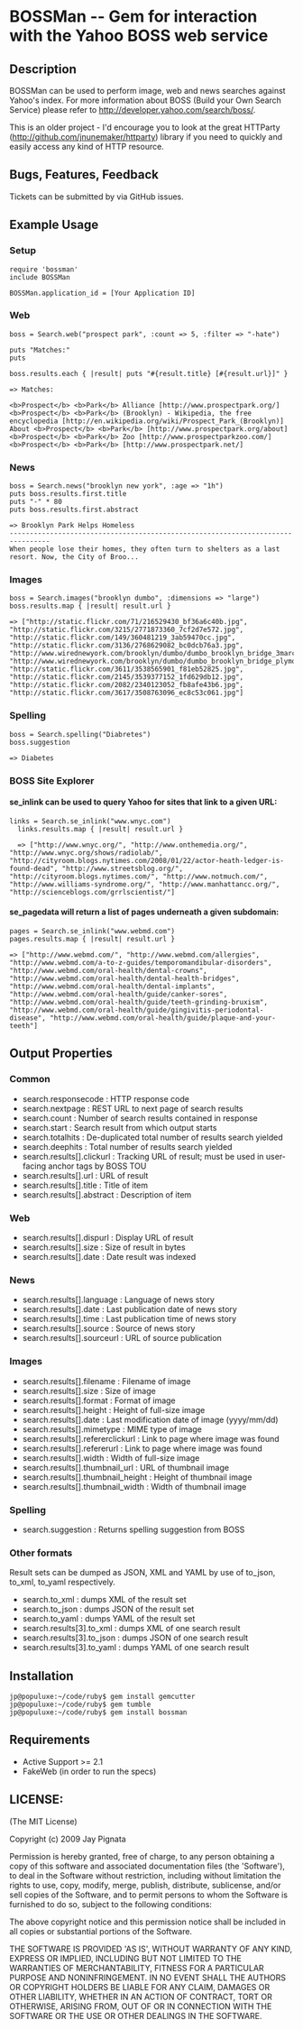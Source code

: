 # BOSSMan -- Gem for interaction with the Yahoo BOSS web service

## Description

BOSSMan can be used to perform image, web and news searches against Yahoo's index. For more information about BOSS (Build your Own Search Service) please refer to http://developer.yahoo.com/search/boss/. 

This is an older project - I'd encourage you to look at the great HTTParty (http://github.com/jnunemaker/httparty) library if you need to quickly and easily access any kind of HTTP resource.

## Bugs, Features, Feedback

Tickets can be submitted by via GitHub issues.

## Example Usage

### Setup

    require 'bossman'
    include BOSSMan

    BOSSMan.application_id = [Your Application ID]

### Web

    boss = Search.web("prospect park", :count => 5, :filter => "-hate")
    
    puts "Matches:"
    puts
    
    boss.results.each { |result| puts "#{result.title} [#{result.url}]" }
        
    => Matches:

    <b>Prospect</b> <b>Park</b> Alliance [http://www.prospectpark.org/]
    <b>Prospect</b> <b>Park</b> (Brooklyn) - Wikipedia, the free encyclopedia [http://en.wikipedia.org/wiki/Prospect_Park_(Brooklyn)]
    About <b>Prospect</b> <b>Park</b> [http://www.prospectpark.org/about]
    <b>Prospect</b> <b>Park</b> Zoo [http://www.prospectparkzoo.com/]
    <b>Prospect</b> <b>Park</b> [http://www.prospectpark.net/]  

### News

    boss = Search.news("brooklyn new york", :age => "1h")
    puts boss.results.first.title
    puts "-" * 80
    puts boss.results.first.abstract
    
    => Brooklyn Park Helps Homeless
    --------------------------------------------------------------------------------
    When people lose their homes, they often turn to shelters as a last resort. Now, the City of Broo...
		
### Images

    boss = Search.images("brooklyn dumbo", :dimensions => "large")
    boss.results.map { |result| result.url }

    => ["http://static.flickr.com/71/216529430_bf36a6c40b.jpg", "http://static.flickr.com/3215/2771873360_7cf2d7e572.jpg", "http://static.flickr.com/149/360481219_3ab59470cc.jpg", "http://static.flickr.com/3136/2768629082_bc0dcb76a3.jpg", "http://www.wirednewyork.com/brooklyn/dumbo/dumbo_brooklyn_bridge_3march02.jpg", "http://www.wirednewyork.com/brooklyn/dumbo/dumbo_brooklyn_bridge_plymouth_4july03.jpg", "http://static.flickr.com/3611/3538565901_f81eb52825.jpg", "http://static.flickr.com/2145/3539377152_1fd629db12.jpg", "http://static.flickr.com/2082/2340123052_fb8afe43b6.jpg", "http://static.flickr.com/3617/3508763096_ec8c53c061.jpg"]
  
### Spelling

    boss = Search.spelling("Diabretes")
    boss.suggestion 

    => Diabetes
    
### BOSS Site Explorer   

#### se_inlink can be used to query Yahoo for sites that link to a given URL:

    links = Search.se_inlink("www.wnyc.com")
	  links.results.map { |result| result.url }
	  
	  => ["http://www.wnyc.org/", "http://www.onthemedia.org/", "http://www.wnyc.org/shows/radiolab/", "http://cityroom.blogs.nytimes.com/2008/01/22/actor-heath-ledger-is-found-dead", "http://www.streetsblog.org/", "http://cityroom.blogs.nytimes.com/", "http://www.notmuch.com/", "http://www.williams-syndrome.org/", "http://www.manhattancc.org/", "http://scienceblogs.com/grrlscientist/"]

#### se_pagedata will return a list of pages underneath a given subdomain:

    pages = Search.se_inlink("www.webmd.com")
    pages.results.map { |result| result.url }

    => ["http://www.webmd.com/", "http://www.webmd.com/allergies", "http://www.webmd.com/a-to-z-guides/temporomandibular-disorders", "http://www.webmd.com/oral-health/dental-crowns", "http://www.webmd.com/oral-health/dental-health-bridges", "http://www.webmd.com/oral-health/dental-implants", "http://www.webmd.com/oral-health/guide/canker-sores", "http://www.webmd.com/oral-health/guide/teeth-grinding-bruxism", "http://www.webmd.com/oral-health/guide/gingivitis-periodontal-disease", "http://www.webmd.com/oral-health/guide/plaque-and-your-teeth"]

## Output Properties

### Common

- search.responsecode         : HTTP response code
- search.nextpage             : REST URL to next page of search results
- search.count                : Number of search results contained in response
- search.start                : Search result from which output starts
- search.totalhits            : De-duplicated total number of results search yielded
- search.deephits             : Total number of results search yielded
- search.results[].clickurl   : Tracking URL of result; must be used in user-facing anchor tags by BOSS TOU
- search.results[].url			  : URL of result
- search.results[].title      : Title of item
- search.results[].abstract   : Description of item

### Web

- search.results[].dispurl    : Display URL of result
- search.results[].size       : Size of result in bytes
- search.results[].date       : Date result was indexed

### News

- search.results[].language   : Language of news story
- search.results[].date       : Last publication date of news story
- search.results[].time       : Last publication time of news story
- search.results[].source     : Source of news story
- search.results[].sourceurl  : URL of source publication

### Images

- search.results[].filename		    	: Filename of image
- search.results[].size				      : Size of image
- search.results[].format			    	: Format of image
- search.results[].height			    	: Height of full-size image
- search.results[].date			  	    : Last modification date of image (yyyy/mm/dd)
- search.results[].mimetype			    : MIME type of image
- search.results[].refererclickurl	: Link to page where image was found
- search.results[].refererurl 		  : Link to page where image was found
- search.results[].width				    : Width of full-size image
- search.results[].thumbnail_url		: URL of thumbnail image
- search.results[].thumbnail_height	: Height of thumbnail image
- search.results[].thumbnail_width  : Width of thumbnail image

### Spelling

- search.suggestion					        : Returns spelling suggestion from BOSS

### Other formats

Result sets can be dumped as JSON, XML and YAML by use of to_json, to_xml, to_yaml respectively.

- search.to_xml			          : dumps XML of the result set
- search.to_json	 			      : dumps JSON of the result set
- search.to_yaml				      : dumps YAML of the result set
- search.results[3].to_xml    : dumps XML of one search result
- search.results[3].to_json 	: dumps JSON of one search result
- search.results[3].to_yaml	  : dumps YAML of one search result

## Installation

    jp@populuxe:~/code/ruby$ gem install gemcutter
    jp@populuxe:~/code/ruby$ gem tumble
    jp@populuxe:~/code/ruby$ gem install bossman

## Requirements

- Active Support >= 2.1
- FakeWeb (in order to run the specs)

## LICENSE:

(The MIT License)

Copyright (c) 2009 Jay Pignata

Permission is hereby granted, free of charge, to any person obtaining
a copy of this software and associated documentation files (the
'Software'), to deal in the Software without restriction, including
without limitation the rights to use, copy, modify, merge, publish,
distribute, sublicense, and/or sell copies of the Software, and to
permit persons to whom the Software is furnished to do so, subject to
the following conditions:

The above copyright notice and this permission notice shall be
included in all copies or substantial portions of the Software.

THE SOFTWARE IS PROVIDED 'AS IS', WITHOUT WARRANTY OF ANY KIND,
EXPRESS OR IMPLIED, INCLUDING BUT NOT LIMITED TO THE WARRANTIES OF
MERCHANTABILITY, FITNESS FOR A PARTICULAR PURPOSE AND NONINFRINGEMENT.
IN NO EVENT SHALL THE AUTHORS OR COPYRIGHT HOLDERS BE LIABLE FOR ANY
CLAIM, DAMAGES OR OTHER LIABILITY, WHETHER IN AN ACTION OF CONTRACT,
TORT OR OTHERWISE, ARISING FROM, OUT OF OR IN CONNECTION WITH THE
SOFTWARE OR THE USE OR OTHER DEALINGS IN THE SOFTWARE.
